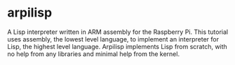 # arpilisp
A Lisp interpreter written in ARM assembly for the Raspberry Pi. This tutorial uses assembly, the lowest level language, to implement an interpreter for Lisp, the highest level language.  Arpilisp implements Lisp from scratch, with no help from any libraries and minimal help from the kernel.

